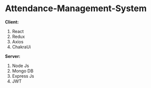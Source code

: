 # Attendance-Management-System

**Client:**

   1. React
   2. Redux 
   3. Axios
   4. ChakraUi

**Server:**

   1. Node Js
   2. Mongo DB
   3. Express Js
   4. JWT
